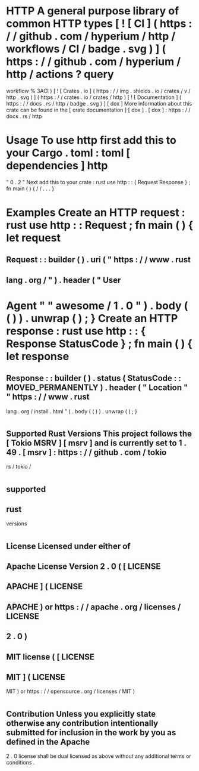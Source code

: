 #
HTTP
A
general
purpose
library
of
common
HTTP
types
[
!
[
CI
]
(
https
:
/
/
github
.
com
/
hyperium
/
http
/
workflows
/
CI
/
badge
.
svg
)
]
(
https
:
/
/
github
.
com
/
hyperium
/
http
/
actions
?
query
=
workflow
%
3ACI
)
[
!
[
Crates
.
io
]
(
https
:
/
/
img
.
shields
.
io
/
crates
/
v
/
http
.
svg
)
]
(
https
:
/
/
crates
.
io
/
crates
/
http
)
[
!
[
Documentation
]
(
https
:
/
/
docs
.
rs
/
http
/
badge
.
svg
)
]
[
dox
]
More
information
about
this
crate
can
be
found
in
the
[
crate
documentation
]
[
dox
]
.
[
dox
]
:
https
:
/
/
docs
.
rs
/
http
#
#
Usage
To
use
http
first
add
this
to
your
Cargo
.
toml
:
toml
[
dependencies
]
http
=
"
0
.
2
"
Next
add
this
to
your
crate
:
rust
use
http
:
:
{
Request
Response
}
;
fn
main
(
)
{
/
/
.
.
.
}
#
#
Examples
Create
an
HTTP
request
:
rust
use
http
:
:
Request
;
fn
main
(
)
{
let
request
=
Request
:
:
builder
(
)
.
uri
(
"
https
:
/
/
www
.
rust
-
lang
.
org
/
"
)
.
header
(
"
User
-
Agent
"
"
awesome
/
1
.
0
"
)
.
body
(
(
)
)
.
unwrap
(
)
;
}
Create
an
HTTP
response
:
rust
use
http
:
:
{
Response
StatusCode
}
;
fn
main
(
)
{
let
response
=
Response
:
:
builder
(
)
.
status
(
StatusCode
:
:
MOVED_PERMANENTLY
)
.
header
(
"
Location
"
"
https
:
/
/
www
.
rust
-
lang
.
org
/
install
.
html
"
)
.
body
(
(
)
)
.
unwrap
(
)
;
}
#
Supported
Rust
Versions
This
project
follows
the
[
Tokio
MSRV
]
[
msrv
]
and
is
currently
set
to
1
.
49
.
[
msrv
]
:
https
:
/
/
github
.
com
/
tokio
-
rs
/
tokio
/
#
supported
-
rust
-
versions
#
License
Licensed
under
either
of
-
Apache
License
Version
2
.
0
(
[
LICENSE
-
APACHE
]
(
LICENSE
-
APACHE
)
or
https
:
/
/
apache
.
org
/
licenses
/
LICENSE
-
2
.
0
)
-
MIT
license
(
[
LICENSE
-
MIT
]
(
LICENSE
-
MIT
)
or
https
:
/
/
opensource
.
org
/
licenses
/
MIT
)
#
Contribution
Unless
you
explicitly
state
otherwise
any
contribution
intentionally
submitted
for
inclusion
in
the
work
by
you
as
defined
in
the
Apache
-
2
.
0
license
shall
be
dual
licensed
as
above
without
any
additional
terms
or
conditions
.
